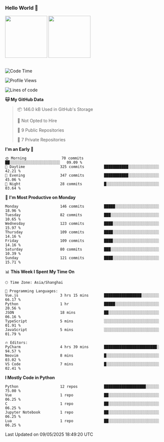 ### Hello World 👋
<img align="" height="137px" src="https://github-readme-stats.vercel.app/api?username=myhMARS&hide_title=true&hide_border=true&show_icons=trueline_height=21&text_color=000&icon_color=000&bg_color=0,ea6161,ffc64d,fffc4d,52fa5a&theme=graywhite" /> </div>
<img align="" height="137px" src="https://github-readme-stats-git-masterrstaa-rickstaa.vercel.app/api/top-langs/?username=myhMARS&hide_title=true&hide_border=true&layout=compact&langs_count=6&text_color=000&icon_color=fff&bg_color=0,52fa5a,4dfcff,c64dff&theme=graywhite" /><br><br>

<!--START_SECTION:waka-->
![Code Time](http://img.shields.io/badge/Code%20Time-612%20hrs%2047%20mins-blue)

![Profile Views](http://img.shields.io/badge/Profile%20Views-0-blue)

![Lines of code](https://img.shields.io/badge/From%20Hello%20World%20I%27ve%20Written-459.2%20thousand%20lines%20of%20code-blue)

**🐱 My GitHub Data** 

> 📦 146.0 kB Used in GitHub's Storage 
 > 
> 🚫 Not Opted to Hire
 > 
> 📜 9 Public Repositories 
 > 
> 🔑 7 Private Repositories 
 > 
**I'm an Early 🐤** 

```text
🌞 Morning                70 commits          ██░░░░░░░░░░░░░░░░░░░░░░░   09.09 % 
🌆 Daytime                325 commits         ███████████░░░░░░░░░░░░░░   42.21 % 
🌃 Evening                347 commits         ███████████░░░░░░░░░░░░░░   45.06 % 
🌙 Night                  28 commits          █░░░░░░░░░░░░░░░░░░░░░░░░   03.64 % 
```
📅 **I'm Most Productive on Monday** 

```text
Monday                   146 commits         █████░░░░░░░░░░░░░░░░░░░░   18.96 % 
Tuesday                  82 commits          ███░░░░░░░░░░░░░░░░░░░░░░   10.65 % 
Wednesday                123 commits         ████░░░░░░░░░░░░░░░░░░░░░   15.97 % 
Thursday                 109 commits         ████░░░░░░░░░░░░░░░░░░░░░   14.16 % 
Friday                   109 commits         ████░░░░░░░░░░░░░░░░░░░░░   14.16 % 
Saturday                 80 commits          ███░░░░░░░░░░░░░░░░░░░░░░   10.39 % 
Sunday                   121 commits         ████░░░░░░░░░░░░░░░░░░░░░   15.71 % 
```


📊 **This Week I Spent My Time On** 

```text
🕑︎ Time Zone: Asia/Shanghai

💬 Programming Languages: 
Vue.js                   3 hrs 15 mins       █████████████████░░░░░░░░   66.17 % 
Python                   1 hr                █████░░░░░░░░░░░░░░░░░░░░   20.56 % 
JSON                     18 mins             ██░░░░░░░░░░░░░░░░░░░░░░░   06.16 % 
TypeScript               5 mins              ░░░░░░░░░░░░░░░░░░░░░░░░░   01.91 % 
JavaScript               5 mins              ░░░░░░░░░░░░░░░░░░░░░░░░░   01.79 % 

🔥 Editors: 
PyCharm                  4 hrs 39 mins       ████████████████████████░   94.57 % 
Neovim                   8 mins              █░░░░░░░░░░░░░░░░░░░░░░░░   03.02 % 
VS Code                  7 mins              █░░░░░░░░░░░░░░░░░░░░░░░░   02.41 % 
```

**I Mostly Code in Python** 

```text
Python                   12 repos            ███████████████████░░░░░░   75.00 % 
Vue                      1 repo              ██░░░░░░░░░░░░░░░░░░░░░░░   06.25 % 
C                        1 repo              ██░░░░░░░░░░░░░░░░░░░░░░░   06.25 % 
Jupyter Notebook         1 repo              ██░░░░░░░░░░░░░░░░░░░░░░░   06.25 % 
Lua                      1 repo              ██░░░░░░░░░░░░░░░░░░░░░░░   06.25 % 
```




 Last Updated on 09/05/2025 18:49:20 UTC
<!--END_SECTION:waka-->

<!--
**myhMARS/myhMARS** is a ✨ _special_ ✨ repository because its `README.md` (this file) appears on your GitHub profile.

Here are some ideas to get you started:

- 🔭 I’m currently working on ...
- 🌱 I’m currently learning ...
- 👯 I’m looking to collaborate on ...
- 🤔 I’m looking for help with ...
- 💬 Ask me about ...
- 📫 How to reach me: ...
- 😄 Pronouns: ...
- ⚡ Fun fact: ...
-->
